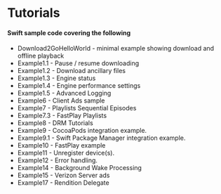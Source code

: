 Tutorials
=======================================

#### Swift sample code covering the following

* Download2GoHelloWorld - minimal example showing download and offline playback
* Example1.1 - Pause / resume downloading
* Example1.2 - Download ancillary files
* Example1.3 - Engine status
* Example1.4 - Engine performance settings
* Example1.5 - Advanced Logging
* Example6 - Client Ads sample
* Example7 - Playlists Sequential Episodes
* Example7.3 - FastPlay Playlists
* Example8 - DRM Tutorials
* Example9 - CocoaPods integration example.
* Example9.1 - Swift Package Manager integration example.
* Example10 - FastPlay example
* Example11 - Unregister device(s).
* Example12 - Error handling.
* Example14 - Background Wake Processing
* Example15 - Verizon Server ads
* Example17 - Rendition Delegate